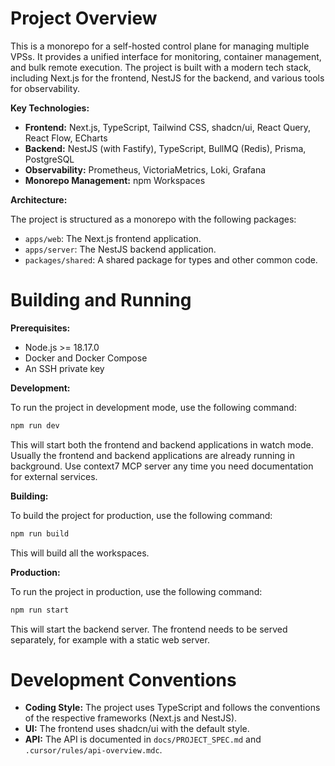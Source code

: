 # Project Overview

This is a monorepo for a self-hosted control plane for managing multiple VPSs. It provides a unified interface for monitoring, container management, and bulk remote execution. The project is built with a modern tech stack, including Next.js for the frontend, NestJS for the backend, and various tools for observability.

**Key Technologies:**

*   **Frontend:** Next.js, TypeScript, Tailwind CSS, shadcn/ui, React Query, React Flow, ECharts
*   **Backend:** NestJS (with Fastify), TypeScript, BullMQ (Redis), Prisma, PostgreSQL
*   **Observability:** Prometheus, VictoriaMetrics, Loki, Grafana
*   **Monorepo Management:** npm Workspaces

**Architecture:**

The project is structured as a monorepo with the following packages:

*   `apps/web`: The Next.js frontend application.
*   `apps/server`: The NestJS backend application.
*   `packages/shared`: A shared package for types and other common code.

# Building and Running

**Prerequisites:**

*   Node.js >= 18.17.0
*   Docker and Docker Compose
*   An SSH private key

**Development:**

To run the project in development mode, use the following command:

```bash
npm run dev
```

This will start both the frontend and backend applications in watch mode.
Usually the frontend and backend applications are already running in background.
Use context7 MCP server any time you need documentation for external services.

**Building:**

To build the project for production, use the following command:

```bash
npm run build
```

This will build all the workspaces.

**Production:**

To run the project in production, use the following command:

```bash
npm run start
```

This will start the backend server. The frontend needs to be served separately, for example with a static web server.

# Development Conventions

*   **Coding Style:** The project uses TypeScript and follows the conventions of the respective frameworks (Next.js and NestJS).
*   **UI:** The frontend uses shadcn/ui with the default style.
*   **API:** The API is documented in `docs/PROJECT_SPEC.md` and `.cursor/rules/api-overview.mdc`.
